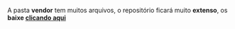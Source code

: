 A pasta <strong>vendor</strong> tem muitos arquivos, o repositório ficará muito <b>extenso</b>, os <b>baixe <a href="https://mega.nz/folder/SN5R1bzA#nK4i316-EOHEJiYkqKGFbA"> clicando aqui</b></a>
  
 
